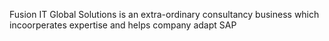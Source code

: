 Fusion IT Global Solutions is an extra-ordinary consultancy business which incoorperates expertise and helps company adapt SAP
